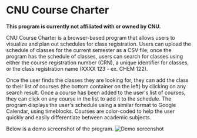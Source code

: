# CNU Course Charter
**This program is currently not affiliated with or owned by CNU.**

CNU Course Charter is a browser-based program that allows users to visualize and plan out schedules for class registration. Users can upload the schedule of classes for the current semester as a CSV file; once the program has the schedule of classes, users can search for classes using either the course registration number (CRN), a unique identifier for classes, or the class registration name (XXXX 123 - ex. CHEM 122).

Once the user finds the classes they are looking for, they can add the class to their list of courses (the bottom container on the left) by clicking on any search result. Once a course has been added to the user's list of courses, they can click on any course in the list to add it to the schedule. The program displays the user's schedule using a similar format to Google Calendar, using timeblocks. Courses are color-coded to help the user quickly and easily differentiate between academic subjects.

Below is a demo screenshot of the program.
![Demo screenshot](https://user-images.githubusercontent.com/8081069/107586692-6d880d80-6bce-11eb-8d57-84692cb724e0.PNG)
